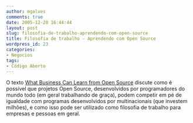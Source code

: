 ```yaml
---
author: mgalves
comments: true
date: 2005-12-28 16:44:44
layout: post
slug: filosofia-de-trabalho-aprendendo-com-open-source
title: Filosofia de trabalho - Aprendendo com Open Source
wordpress_id: 23
categories:
- Negocios
tags:
- Código Aberto
---
```


O texto [What Business Can Learn from Open Source](http://www.paulgraham.com/opensource.html) discute como é possível que projetos Open Source, desenvolvidos por programadores do mundo todo (em geral trabalhando de graça), podem competir em pé de igualdade com programas desenvolvidos por multinacionais (que investem milhões), e como isso pode ser utilizado como filosofia de trabalho para empresas e pessoas em geral.


> 
